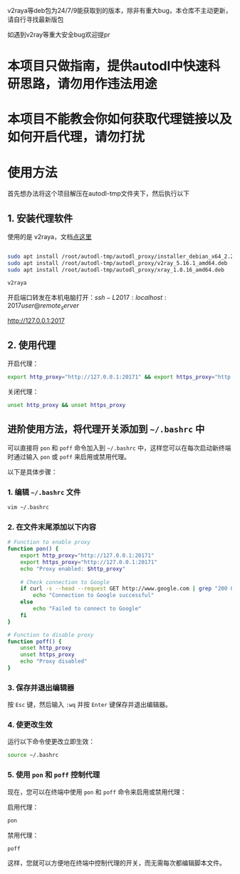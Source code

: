 v2raya等deb包为24/7/9能获取到的版本，除非有重大bug，本仓库不主动更新，请自行寻找最新版包

如遇到v2ray等重大安全bug欢迎提pr

# 本项目只做指南，提供autodl中快速科研思路，请勿用作违法用途
# 本项目不能教会你如何获取代理链接以及如何开启代理，请勿打扰

# 使用方法
首先想办法将这个项目解压在autodl-tmp文件夹下，然后执行以下
## 1. 安装代理软件

使用的是 v2raya，文档[点这里](https://v2raya.org/docs/prologue/introduction/)

```bash

sudo apt install /root/autodl-tmp/autodl_proxy/installer_debian_x64_2.2.5.6.deb
sudo apt install /root/autodl-tmp/autodl_proxy/v2ray_5.16.1_amd64.deb
sudo apt install /root/autodl-tmp/autodl_proxy/xray_1.8.16_amd64.deb

v2raya
```
开启端口转发在本机电脑打开：$ssh -L 2017:localhost:2017 user@remote_server$

http://127.0.0.1:2017


## 2. 使用代理
开启代理：

```bash
export http_proxy="http://127.0.0.1:20171" && export https_proxy="http://127.0.0.1:20171"
```

关闭代理：

```bash
unset http_proxy && unset https_proxy
```
## 进阶使用方法，将代理开关添加到 `~/.bashrc` 中

可以直接将 `pon` 和 `poff` 命令加入到 `~/.bashrc` 中，这样您可以在每次启动新终端时通过输入 `pon` 或 `poff` 来启用或禁用代理。

以下是具体步骤：

### 1. 编辑 `~/.bashrc` 文件

```bash
vim ~/.bashrc
```

### 2. 在文件末尾添加以下内容

```bash
# Function to enable proxy
function pon() {
    export http_proxy="http://127.0.0.1:20171"
    export https_proxy="http://127.0.0.1:20171"
    echo "Proxy enabled: $http_proxy"
    
    # Check connection to Google
    if curl -s --head --request GET http://www.google.com | grep "200 OK" > /dev/null; then 
        echo "Connection to Google successful"
    else
        echo "Failed to connect to Google"
    fi
}

# Function to disable proxy
function poff() {
    unset http_proxy
    unset https_proxy
    echo "Proxy disabled"
}
```

### 3. 保存并退出编辑器

按 `Esc` 键，然后输入 `:wq` 并按 `Enter` 键保存并退出编辑器。

### 4. 使更改生效

运行以下命令使更改立即生效：

```bash
source ~/.bashrc
```

### 5. 使用 `pon` 和 `poff` 控制代理

现在，您可以在终端中使用 `pon` 和 `poff` 命令来启用或禁用代理：

启用代理：

```bash
pon
```

禁用代理：

```bash
poff
```

这样，您就可以方便地在终端中控制代理的开关，而无需每次都编辑脚本文件。
